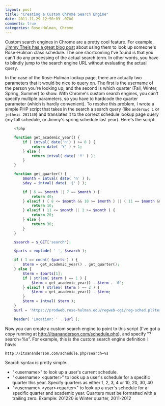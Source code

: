 ```yaml
---
layout: post
title: "Creating a Custom Chrome Search Engine"
date: 2011-11-29 12:50:03 -0700
comments: true
categories: Rose-Hulman, Chrome
---
```


Custom search engines in Chrome are a pretty cool feature.
For example, [Jimmy Theis has a great blog post](http://jetheis.com/blog/2011/11/28/accelerating-rose-hulman-schedule-lookup-with-google-chrome/)
about using them to look up someone's Rose-Hulman class schedule. The one shortcoming I've found is that you can't do any processing of the actual search term.
In other words, you have to blindly jump to the search engine URL without evaluating the actual query.

In the case of the Rose-Hulman lookup page, there are actually two parameters that it would be nice to query on.
The first is the username of the person you're looking up, and the second is which quarter (Fall, Winter, Spring, Summer) to show.
With Chrome's custom search engines, you can't specify multiple parameters, so you have to hardcode the quarter parameter (which is hardly convenient).
To resolve this problem, I wrote a simple PHP script that takes in the search a search query (like `anderswc 1` or `jetheis 201130`) and translates it to the correct schedule lookup page query (my fall schedule, or Jimmy's spring schedule last year).
Here's the script:

```php
	<?php

	function get_academic_year() {
		if ( intval( date('n') ) >= 8 ) {
			return date( 'Y' ) + 1;
		} else {
			return intval( date( 'Y' ) );
		}
	}

	function get_quarter() {
		$month = intval( date( 'n' ) );
		$day = intval( date( 'j' ) );

		if ( 6 == $month || 7 == $month ) {
			return 40;
		} elseif ( ( 8 <= $month && 10 >= $month ) || ( 11 == $month && 20 >= $day ) ) {
			return 10;
		} elseif ( 11 <= $month || 2 >= $month ) {
			return 20;
		} else {
			return 30;
		}
	}

	$search = $_GET['search'];

	$parts = explode( ' ', $search );

	if ( 1 == count( $parts ) ) {
		$term = get_academic_year() . get_quarter();
	} else {
		$term = $parts[1];
		if ( strlen( $term ) == 1 ) {
			$term = get_academic_year() . $term . '0';
		} elseif ( strlen( $term ) == 2 ) {
			$term = get_academic_year() . $term;
		}
		$term = intval( $term );
	}
	$url = 'https://prodweb.rose-hulman.edu/regweb-cgi/reg-sched.pl?termcode=' . $term . '&view=tgrid&id1=' . $parts[0] . '&bt1=ID%2Username';

	header( 'Location: ' . $url );
```

Now you can create a custom search engine to point to this script (I've got a copy running at http://itsananderson.com/schedule.php), and specify "?search=%s".
For example, this is the custom search engine definition I have:

`http://itsananderson.com/schedule.php?search=%s`

Search syntax is pretty simple.

* "&lt;username>" to look up a user's current schedule.
* "&lt;username> &lt;quarter>" to look up a user's schedule for a specific quarter this year. Specify quarters as either 1, 2, 3, 4 or 10, 20, 30, 40
* "&lt;username> &lt;year>&lt;quarter>" to look up a user's schedule for a specific quarter and academic year. Quarters must be formatted with a trailing zero. Example: 201220 is Winter quarter, 2011-2012